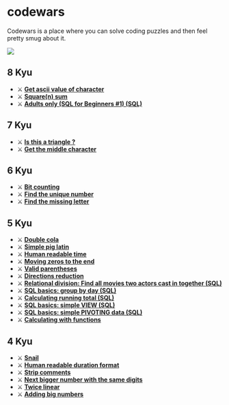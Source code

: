 # codewars

Codewars is a place where you can solve coding puzzles and then feel pretty smug about it.

[<img src="https://www.codewars.com/users/candrasaputra/badges/large">](https://www.codewars.com/users/candrasaputra/)

## 8 Kyu

- :crossed_swords:
  [**Get ascii value of character**](8kyu/getAsciiValueOfCharacter.js)
- :crossed_swords:
  [**Square(n) sum**](8kyu/squareSum.js)
- :crossed_swords:
  [**Adults only (SQL for Beginners #1) (SQL)**](8kyu/adultsOnly.sql)

## 7 Kyu

- :crossed_swords:
  [**Is this a triangle ?**](7kyu/isThisATriangle.js)
- :crossed_swords:
  [**Get the middle character**](7kyu/getMiddleCharacter.js)

## 6 Kyu

- :crossed_swords:
  [**Bit counting**](6kyu/bitCounting.js)
- :crossed_swords:
  [**Find the unique number**](6kyu/findUniqueNumber.js)
- :crossed_swords:
  [**Find the missing letter**](6kyu/findTheMissingLetter.js)

## 5 Kyu

- :crossed_swords:
  [**Double cola**](5kyu/doubleCola.js)
- :crossed_swords:
  [**Simple pig latin**](5kyu/simplePigLatin.js)
- :crossed_swords:
  [**Human readable time**](5kyu/humanReadableTime.js)
- :crossed_swords:
  [**Moving zeros to the end**](5kyu/movingZerosToTheEnd.js)
- :crossed_swords:
  [**Valid parentheses**](5kyu/validParentheses.js)
- :crossed_swords:
  [**Directions reduction**](5kyu/directionsReduction.js)
- :crossed_swords:
  [**Relational division: Find all movies two actors cast in together (SQL)**](5kyu/findAllMovies.sql)
- :crossed_swords:
  [**SQL basics: group by day (SQL)**](5kyu/sqlBasicsGroupByDay.sql)
- :crossed_swords:
  [**Calculating running total (SQL)**](5kyu/calculatingRunningTotal.sql)
- :crossed_swords:
  [**SQL basics: simple VIEW (SQL)**](5kyu/sqlBasicsSimpleVIEW.sql)
- :crossed_swords:
  [**SQL basics: simple PIVOTING data (SQL)**](5kyu/sqlBasicsSimplePIVOTINGdata.sql)
- :crossed_swords:
  [**Calculating with functions**](5kyu/calculatingWithFunctions.js)

## 4 Kyu

- :crossed_swords:
  [**Snail**](4kyu/snail.js)
- :crossed_swords:
  [**Human readable duration format**](4kyu/humanReadableDurationFormat.js)
- :crossed_swords:
  [**Strip comments**](4kyu/stripComments.js)
- :crossed_swords:
  [**Next bigger number with the same digits**](4kyu/nextBiggerNumber.js)
- :crossed_swords:
  [**Twice linear**](4kyu/twiceLinear.js)
- :crossed_swords:
  [**Adding big numbers**](4kyu/addingBigNumbers.js)
